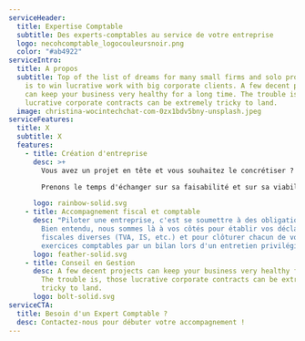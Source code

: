 ```yaml
---
serviceHeader:
  title: Expertise Comptable
  subtitle: Des experts-comptables au service de votre entreprise
  logo: necohcomptable_logocouleursnoir.png
  color: "#ab4922"
serviceIntro:
  title: A propos
  subtitle: Top of the list of dreams for many small firms and solo professionals
    is to win lucrative work with big corporate clients. A few decent projects
    can keep your business very healthy for a long time. The trouble is, those
    lucrative corporate contracts can be extremely tricky to land.
  image: christina-wocintechchat-com-0zx1bdv5bny-unsplash.jpeg
serviceFeatures:
  title: X
  subtitle: X
  features:
    - title: Création d'entreprise
      desc: >+
        Vous avez un projet en tête et vous souhaitez le concrétiser ? 

        Prenons le temps d'échanger sur sa faisabilité et sur sa viabilité. Avec nos outils et nos expertises variés, nous construirons ensemble vos prévisionnels d'activité pour la réussite de votre projet. 

      logo: rainbow-solid.svg
    - title: Accompagnement fiscal et comptable
      desc: "Piloter une entreprise, c'est se soumettre à des obligations légales !
        Bien entendu, nous sommes là à vos côtés pour établir vos déclarations
        fiscales diverses (TVA, IS, etc.) et pour clôturer chacun de vos
        exercices comptables par un bilan lors d'un entretien privilégié. "
      logo: feather-solid.svg
    - title: Conseil en Gestion
      desc: A few decent projects can keep your business very healthy for a long time.
        The trouble is, those lucrative corporate contracts can be extremely
        tricky to land.
      logo: bolt-solid.svg
serviceCTA:
  title: Besoin d'un Expert Comptable ?
  desc: Contactez-nous pour débuter votre accompagnement !
---
```

